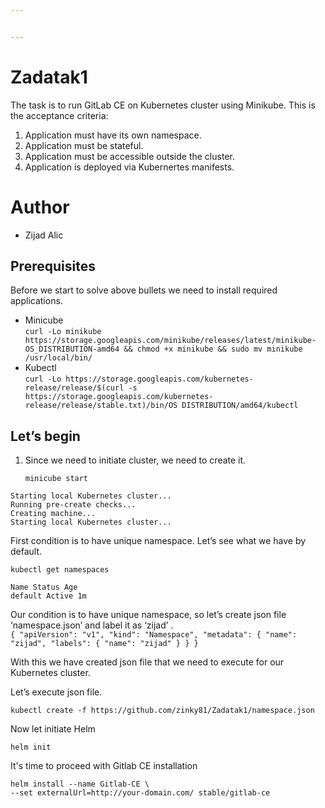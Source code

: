 ```yaml
---


---
```


<h1 id="zadatak1">Zadatak1</h1>
<p>The task is to run GitLab CE on Kubernetes cluster using Minikube. This is the acceptance criteria:</p>
<ol>
<li>Application must have its own namespace.</li>
<li>Application must be stateful.</li>
<li>Application must be accessible outside the cluster.</li>
<li>Application is deployed via Kubernertes manifests.</li>
</ol>
<h1 id="author">Author</h1>
<ul>
<li>Zijad Alic</li>
</ul>
<h2 id="prerequisites">Prerequisites</h2>
<p>Before we start to solve above bullets we need to install required applications.</p>
<ul>
<li>Minicube<br>
<code>curl -Lo minikube https://storage.googleapis.com/minikube/releases/latest/minikube-OS_DISTRIBUTION-amd64 &amp;&amp; chmod +x minikube &amp;&amp; sudo mv minikube /usr/local/bin/</code></li>
<li>Kubectl<br>
<code>curl -Lo https://storage.googleapis.com/kubernetes-release/release/$(curl -s https://storage.googleapis.com/kubernetes-release/release/stable.txt)/bin/OS DISTRIBUTION/amd64/kubectl</code></li>
</ul>
<h2 id="lets-begin">Let’s begin</h2>
<ol>
<li>
<p>Since we need to initiate cluster, we need to create it.</p>
<p><code>minicube start</code></p>
</li>
</ol>
<pre><code>Starting local Kubernetes cluster...
Running pre-create checks...
Creating machine...
Starting local Kubernetes cluster...
</code></pre>
<p>First condition is to have unique namespace. Let’s see what we have by default.</p>
<pre><code>kubectl get namespaces
</code></pre>
<p><code>Name Status Age</code><br>
<code>default Active 1m</code></p>
<p>Our condition is to have unique namespace, so let’s create json file ‘namespace.json’ and label it as ‘zijad’ .<br>
<code>{ "apiVersion": "v1", "kind": "Namespace", "metadata": { "name": "zijad", "labels": { "name": "zijad" } } }</code></p>
<p>With this we have created json file that we need to execute for our Kubernetes cluster.</p>
<p>Let’s execute json file.</p>
<p><code>kubectl create -f https://github.com/zinky81/Zadatak1/namespace.json</code></p>
Now let initiate Helm

    helm init
It's time to proceed with Gitlab CE installation

    helm install --name Gitlab-CE \
    --set externalUrl=http://your-domain.com/ stable/gitlab-ce

<!--stackedit_data:
eyJoaXN0b3J5IjpbMTA4OTA4Mjk5OSw4NDg4NDY1OTMsMTI3OT
M5Njk2MF19
-->